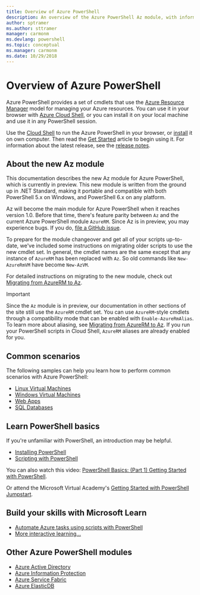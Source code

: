 ```yaml
---
title: Overview of Azure PowerShell
description: An overview of the Azure PowerShell Az module, with information on how to install and get started.
author: sptramer
ms.author: sttramer
manager: carmonm
ms.devlang: powershell
ms.topic: conceptual
ms.manager: carmonm
ms.date: 10/29/2018
---
```

# Overview of Azure PowerShell

Azure PowerShell provides a set of cmdlets that use the [Azure Resource
Manager](/azure/azure-resource-manager/resource-group-overview) model for managing your Azure
resources. You can use it in your browser with [Azure Cloud Shell](/azure/cloud-shell/overview), or
you can install it on your local machine and use it in any PowerShell session.

Use the [Cloud Shell](/azure/cloud-shell/overview) to run the Azure PowerShell in your browser, or
[install](install-azurerm-ps.md) it on own computer. Then read the [Get Started](get-started-azureps.md)
article to begin using it. For information about the latest release, see the
[release notes](release-notes-azureps.md).

## About the new Az module

This documentation describes the new Az module for Azure PowerShell, which is currently in preview. This new module is written from the ground up in .NET Standard,
making it portable and compatible with both PowerShell 5.x on Windows, and PowerShell 6.x on any platform.

Az will become the main module for Azure PowerShell when it reaches version 1.0. Before that time, there's feature parity between `Az`
and the current Azure PowerShell module `AzureRM`. Since Az is in preview, you may experience bugs. If you do, 
[file a GitHub issue](https://github.com/azure/azure-powershell/issues).

To prepare for the module changeover and get all of your scripts up-to-date, we've included some instructions on migrating older scripts to use the new
cmdlet set. In general, the cmdlet names are the same except that any instance of `AzureRM` has been replaced with `Az`. So old commands like `New-AzureRmVM` have become
`New-AzVM`.

For detailed instructions on migrating to the new module, check out [Migrating from AzureRM to Az](__TBD__).

> [!IMPORTANT]
>
> Since the `Az` module is in preview, our documentation in other sections of the site still use the `AzureRM` cmdlet set. You can use `AzureRM`-style cmdlets through
> a compatibility mode that can be enabled with `Enable-AzureRmAlias`. To learn more about aliasing, see [Migrating from AzureRM to Az](__TBD__#aliases).
> If you run your PowerShell scripts in Cloud Shell, `AzureRM` aliases are already enabled for you.

## Common scenarios

The following samples can help you learn how to perform common scenarios with Azure PowerShell:

* [Linux Virtual Machines](/azure/virtual-machines/virtual-machines-linux-powershell-samples?toc=/powershell/azure/toc.json)
* [Windows Virtual Machines](/azure/virtual-machines/virtual-machines-windows-powershell-samples?toc=/powershell/azure/toc.json)
* [Web Apps](/azure/app-service-web/app-service-powershell-samples?toc=/powershell/azure/toc.json)
* [SQL Databases](/azure/sql-database/sql-database-powershell-samples?toc=/powershell/azure/toc.json)

## Learn PowerShell basics

If you're unfamiliar with PowerShell, an introduction may be helpful.

* [Installing PowerShell](/powershell/scripting/setup/installing-windows-powershell)
* [Scripting with PowerShell](/powershell/scripting/powershell-scripting)

You can also watch this video:
[PowerShell Basics: (Part 1) Getting Started with PowerShell](https://channel9.msdn.com/Blogs/Taste-of-Premier/PowerShellBasicsPart1).

Or attend the Microsoft Virtual Academy's [Getting Started with PowerShell Jumpstart](https://mva.microsoft.com/liveevents/powershell-jumpstart).

## Build your skills with Microsoft Learn

- [Automate Azure tasks using scripts with PowerShell](/learn/modules/automate-azure-tasks-with-powershell/)
- [More interactive learning...](/learn/browse/?term=powershell)

## Other Azure PowerShell modules

* [Azure Active Directory](/powershell/azure/active-directory/)
* [Azure Information Protection](/powershell/azure/aip/)
* [Azure Service Fabric](/powershell/azure/service-fabric/)
* [Azure ElasticDB](/powershell/azure/elasticdbjobs/)
